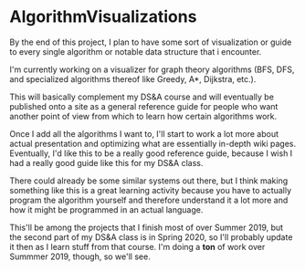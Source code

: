 # AlgorithmVisualizations

By the end of this project, I plan to have some sort of visualization or guide to every single algorithm or notable data structure that i encounter. 

I'm currently working on a visualizer for graph theory algorithms (BFS, DFS, and specialized algorithms thereof like Greedy, A*, Dijkstra, etc.).

This will basically complement my DS&A course and will eventually be published onto a site as a general reference guide for people who want another point of view from which to learn how certain algorithms work. 

Once I add all the algorithms I want to, I'll start to work a lot more about actual presentation and optimizing what are essentially in-depth wiki pages. Eventually, I'd like this to be a really good reference guide, because I wish I had a really good guide like this for my DS&A class. 

There could already be some similar systems out there, but I think making something like this is a great learning activity because you have to actually program the algorithm yourself and therefore understand it a lot more and how it might be programmed in an actual language. 

This'll be among the projects that I finish most of over Summer 2019, but the second part of my DS&A class is in Spring 2020, so I'll probably update it then as I learn stuff from that course. I'm doing a **ton** of work over Summmer 2019, though, so we'll see. 
